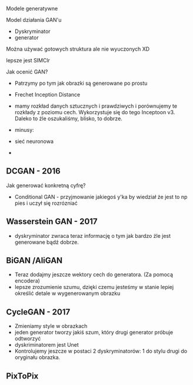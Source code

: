 Modele generatywne 

Model działania GAN'u 

- Dyskryminator 
- generator


Można używać gotowych struktura ale nie wyuczonych XD

lepsze jest SIMClr


Jak ocenić GAN?

- Patrzymy po tym jak obrazki są generowane po prostu 
- Frechet Inception Distance

- mamy rozkład danych sztucznych i prawdziwych i porównujemy te rozkłady z poziomu cech. Wykorzystuje się do tego Inceptoon v3. Daleko to źle oszukaliśmy, blisko, to dobrze.

- minusy: 
- sieć neuronowa
- 


## DCGAN - 2016


Jak generować konkretną cyfrę? 
- Conditional GAN - przyjmowanie jakiegoś y'ka by wiedział że jest to np pies i uczył się rozrózniać


## Wasserstein GAN - 2017 
- dyskryminator zwraca teraz informację o tym jak bardzo źle jest generowane bądź dobrze. 


## BiGAN /AliGAN 
- Teraz dodajmy jeszcze wektory cech do generatora. (Za pomocą encodera)
- lepsze zrozumienie szumu, dzięki czemu jesteśmy w stanie lepiej określić detale w wygenerowanym obrazku 

## CycleGAN  - 2017  
- Zmieniamy style w obrazkach
- jeden generator tworzy jakiś szum, który drugi generator próbuje odtworzyć
- dyskriminatorem jest Unet 
- Kontrolujemy jeszcze w postaci 2 dyskryminatorów: 1 do stylu drugi do oryginału obrazka. 

## PixToPix
